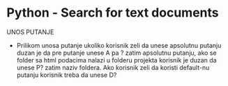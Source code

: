 # Python - Search for text documents

UNOS PUTANJE
- Prilikom unosa putanje ukoliko korisnik zeli da unese apsolutnu putanju duzan je da pre putanje unese A pa ? zatim apsolutnu putanju,
ako se folder sa html podacima nalazi u folderu projekta korisnik je duzan da unese P? zatim naziv foldera. Ako korisnik zeli da koristi
default-nu putanju korisnik treba da unese D?
